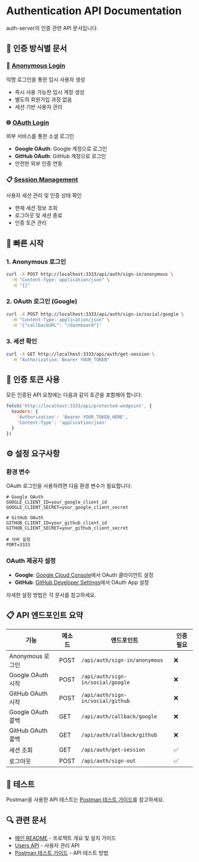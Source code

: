 # Authentication API Documentation

auth-server의 인증 관련 API 문서입니다.

## 📂 인증 방식별 문서

### 🔐 [Anonymous Login](./anonymous.md)
익명 로그인을 통한 임시 사용자 생성
- 즉시 사용 가능한 임시 계정 생성
- 별도의 회원가입 과정 없음
- 세션 기반 사용자 관리

### 🌐 [OAuth Login](./oauth.md) 
외부 서비스를 통한 소셜 로그인
- **Google OAuth**: Google 계정으로 로그인
- **GitHub OAuth**: GitHub 계정으로 로그인
- 안전한 외부 인증 연동

### 📋 [Session Management](./session.md)
사용자 세션 관리 및 인증 상태 확인
- 현재 세션 정보 조회
- 로그아웃 및 세션 종료
- 인증 토큰 관리

## 🚀 빠른 시작

### 1. Anonymous 로그인
```bash
curl -X POST http://localhost:3333/api/auth/sign-in/anonymous \
  -H "Content-Type: application/json" \
  -d "{}"
```

### 2. OAuth 로그인 (Google)
```bash
curl -X POST http://localhost:3333/api/auth/sign-in/social/google \
  -H "Content-Type: application/json" \
  -d '{"callbackURL": "/dashboard"}'
```

### 3. 세션 확인
```bash
curl -X GET http://localhost:3333/api/auth/get-session \
  -H "Authorization: Bearer YOUR_TOKEN"
```

## 🔑 인증 토큰 사용

모든 인증된 API 요청에는 다음과 같이 토큰을 포함해야 합니다:

```javascript
fetch('http://localhost:3333/api/protected-endpoint', {
  headers: {
    'Authorization': 'Bearer YOUR_TOKEN_HERE',
    'Content-Type': 'application/json'
  }
})
```

## ⚙️ 설정 요구사항

### 환경 변수
OAuth 로그인을 사용하려면 다음 환경 변수가 필요합니다:

```env
# Google OAuth
GOOGLE_CLIENT_ID=your_google_client_id
GOOGLE_CLIENT_SECRET=your_google_client_secret

# GitHub OAuth  
GITHUB_CLIENT_ID=your_github_client_id
GITHUB_CLIENT_SECRET=your_github_client_secret

# 서버 설정
PORT=3333
```

### OAuth 제공자 설정
- **Google**: [Google Cloud Console](https://console.cloud.google.com/)에서 OAuth 클라이언트 설정
- **GitHub**: [GitHub Developer Settings](https://github.com/settings/developers)에서 OAuth App 설정

자세한 설정 방법은 각 문서를 참고하세요.

## 📋 API 엔드포인트 요약

| 기능 | 메소드 | 엔드포인트 | 인증 필요 |
|------|--------|------------|-----------|
| Anonymous 로그인 | POST | `/api/auth/sign-in/anonymous` | ❌ |
| Google OAuth 시작 | POST | `/api/auth/sign-in/social/google` | ❌ |
| GitHub OAuth 시작 | POST | `/api/auth/sign-in/social/github` | ❌ |
| Google OAuth 콜백 | GET | `/api/auth/callback/google` | ❌ |
| GitHub OAuth 콜백 | GET | `/api/auth/callback/github` | ❌ |
| 세션 조회 | GET | `/api/auth/get-session` | ✅ |
| 로그아웃 | POST | `/api/auth/sign-out` | ✅ |

## 🧪 테스트

Postman을 사용한 API 테스트는 [Postman 테스트 가이드](../../postman.md)를 참고하세요.

## 🔍 관련 문서

- [메인 README](../../../README.md) - 프로젝트 개요 및 설치 가이드
- [Users API](../users.md) - 사용자 관리 API
- [Postman 테스트 가이드](../../postman.md) - API 테스트 방법